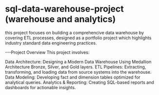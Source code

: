 # sql-data-warehouse-project (warehouse and analytics)
this project focuses on building a comprehencive data warehouse by covering ETL processes, designed as a portfolio project which highlights industry standard data engineering practices. 

---Project Overview
This project involves:

Data Architecture: Designing a Modern Data Warehouse Using Medallion Architecture Bronze, Silver, and Gold layers.
ETL Pipelines: Extracting, transforming, and loading data from source systems into the warehouse.
Data Modeling: Developing fact and dimension tables optimized for analytical queries.
Analytics & Reporting: Creating SQL-based reports and dashboards for actionable insights.
